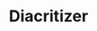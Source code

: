 ---
title: "Diacritizer"

categories: ['']

tags: ['Diacritizer']

arwords: 'المُشكِّل الآلي'

arexps: []

enwords: ['Diacritizer']

enexps: []

arlexicons: 'ش'

enlexicons: 'D'

authors: ['Ruqayya Roshdy']

translators: ['']

citations: 'مقدمة في حوسبة اللغة العربية'

sources: 'مركز الملك عبدالله بن عبدالعزيز الدولي لخدمة اللغة العربية'

slug: ""
---
